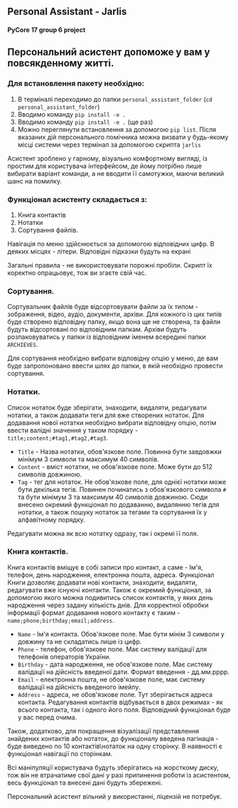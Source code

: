 ## Personal Assistant - Jarlis
#### PyCore 17 group 6 project

## Персональний асистент допоможе у вам у повсякденному житті.

### Для встановлення пакету необхідно:
1. В терміналі переходимо до папки `personal_assistant_folder` (`cd personal_assistant_folder`)
2. Вводимо команду `pip install -e .`
3. Вводимо команду `pip install -e .` (ще раз)
4. Можно переглянути встановлення за допомогою  `pip list`.
Після вказаних дій персонального помічника можна визвати у будь-якому місці
системи через термінал за допомогою скрипта `jarlis`

Асистент зроблено у гарному, візуально комфортному вигляді, із простим для 
користувача інтерфейсом, де йому потрібно лише вибирати варіант команди,
а не вводити її самотужки, маючи великий шанс на помилку.

### Функціонал асистенту складається з:
1. Книга контактів
2. Нотатки
3. Сортування файлів.

Навігація по меню здійснюється за допомогою відповідних цифр.
В деяких місцях - літери.
Відповідні підказки будуть на екрані

Загальні правила - не використовувати порожні пробіли. Скрипт їх коректно 
опрацьовує, тож ви згаєте свій час.

### Сортування.

Сортувальник файлів буде відсортовувати файли за їх типом - зображення,
відео, аудіо, документи, архіви. Для кожного із цих типів буде створено
відповідну папку, якщо вона ще не створена, та файли будуть відсортовані
по відповідним папкам. Архіви будуть розпаковуватись у папки із відповідним
іменем всередині папки `ARCHIEVES`.

Для сортування необхідно вибрати відповідну опцію у меню, де вам буде 
запропоновано ввести шлях до папки, в якій необхідно провести сортування.

### Нотатки.

Список нотаток буде зберігати, знаходити, видаляти, редагувати нотатки,
а також додавати теги для вже створених нотаток.
Для додавання нової нотатки необхідно вибрати відповідну опцію, потім 
ввести валідні значення у таком порядку - `title;content;#tag1,#tag2,#tag3`.
- `Title` - Назва нотатки, обов'язкове поле. Повинна бути завдовжки мінімум 
3 символи та максимум 40 символів.
- `Content` - вміст нотатки, не обов'язкове поле. Може бути до 512 символів
довжиною. 
- `Tag` - тег для нотаток. Не обов'язкове поле, для однієї нотатки може бути
декілька тегів. Повинен починатись з обов'язкового символа `#` та бути 
мінімум 3 та максимум 40 символів довжиною. Сюди внесено окремий функціонал
по додаванню, видалянню тегів для нотатки, а також пошуку нотаток за тегами
та сортування їх у алфавітному порядку.

Редагувати можна як всю нотатку одразу, так і окремі її поля. 

### Книга контактів.

Книга контактів вміщує в собі записи про контакт, а саме - Ім'я, телефон,
день народження, електронна пошта, адреса. Функціонал Книги дозволяє 
додавати нові контакти, знаходити, видаляти, редагувати вже існуючі 
контакти. Також є окремий функціонал, за допомогою якого можна подивитись
список контактів, у яких день народження через задану кількість днів.
Для корректної обробки інформації формат додавання нового контакту є таким -
`name;phone;birthday;email;address`.
- `Name` - Ім'я контакта. Обов'язкове поле. Має бути мінім 3 символи у довжину
та не складатись лише із цифр.
- `Phone` - телефон, обов'язкове поле. Має систему валідації для телефонів 
операторів України.
- `Birthday` - дата народження, не обов'язкове поле. Має систему валідації на 
дійсність введеної дати. Формат введення - дд.мм.рррр.
- `Email` - електронна пошта, не обов'язкове поле, має систему валідації на 
дійсність введеного імейлу.
- `Address` - адреса, не обов'язкове поле. Тут зберігається адреса контакта.
Редагування контактів відбувається в двох режимах - як всього контакта, так 
і одного його поля. Відповідний функціонал буде у вас перед очима.

Також, додатково, для покращення візуалізації представлення знайдених 
контактів або нотаток, до функціоналу введена пагінація - буде виведено по 
10 контактів\нотаток на одну сторінку. В наявності є функціонал навігації 
по сторінкам.

Всі маніпуляції користувача будуть зберігатись на жорсткому диску, тож 
він не втрачатиме свої дані у разі припинення роботи із асистентом, весь 
функціонал та внесені дані будуть збережені.

Персональний асистент вільний у використанні, ліцензій не потребує.